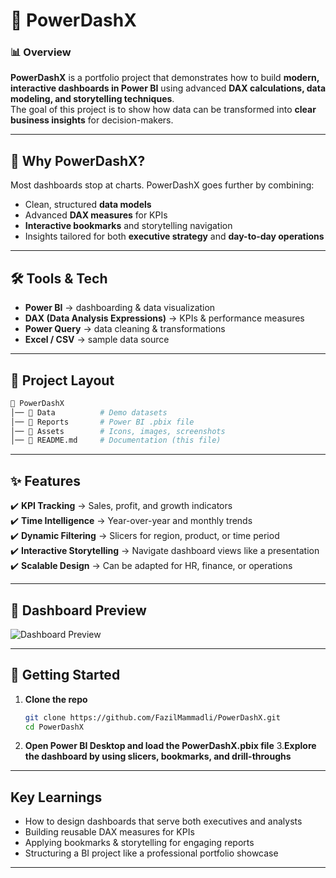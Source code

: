 # 🚀 PowerDashX  

### 📊 Overview  
**PowerDashX** is a portfolio project that demonstrates how to build **modern, interactive dashboards in Power BI** using advanced **DAX calculations, data modeling, and storytelling techniques**.  
The goal of this project is to show how data can be transformed into **clear business insights** for decision-makers.  

---

## 🎯 Why PowerDashX?  
Most dashboards stop at charts. PowerDashX goes further by combining:  
- Clean, structured **data models**  
- Advanced **DAX measures** for KPIs  
- **Interactive bookmarks** and storytelling navigation  
- Insights tailored for both **executive strategy** and **day-to-day operations**  

---

## 🛠️ Tools & Tech  
- **Power BI** → dashboarding & data visualization  
- **DAX (Data Analysis Expressions)** → KPIs & performance measures  
- **Power Query** → data cleaning & transformations  
- **Excel / CSV** → sample data source  

---

## 📂 Project Layout  
```bash
📁 PowerDashX
│── 📂 Data          # Demo datasets  
│── 📂 Reports       # Power BI .pbix file  
│── 📂 Assets        # Icons, images, screenshots  
│── 📜 README.md     # Documentation (this file)
```

---

## ✨ Features  
✔️ **KPI Tracking** → Sales, profit, and growth indicators  
✔️ **Time Intelligence** → Year-over-year and monthly trends  
✔️ **Dynamic Filtering** → Slicers for region, product, or time period  
✔️ **Interactive Storytelling** → Navigate dashboard views like a presentation  
✔️ **Scalable Design** → Can be adapted for HR, finance, or operations  

---

## 📸 Dashboard Preview  


![Dashboard Preview](https://github.com/FazilMammadli/PowerDashX/blob/main/Dashboard.gif)

---

## 🚀 Getting Started  
1. **Clone the repo**  
   ```bash
   git clone https://github.com/FazilMammadli/PowerDashX.git
   cd PowerDashX
   ```
2. **Open Power BI Desktop and load the PowerDashX.pbix file**
3.**Explore the dashboard by using slicers, bookmarks, and drill-throughs**

---


## Key Learnings

- How to design dashboards that serve both executives and analysts
- Building reusable DAX measures for KPIs
- Applying bookmarks & storytelling for engaging reports
- Structuring a BI project like a professional portfolio showcase

---






